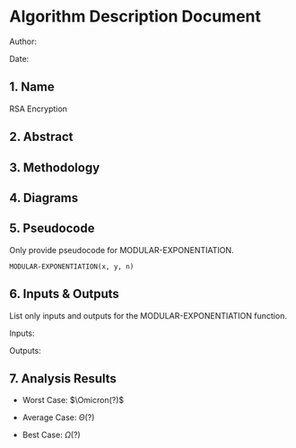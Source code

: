 # Algorithm Description Document

Author: 

Date: 

## 1. Name
RSA Encryption

## 2. Abstract

## 3. Methodology

## 4. Diagrams

## 5. Pseudocode

Only provide pseudocode for MODULAR-EXPONENTIATION.

```
MODULAR-EXPONENTIATION(x, y, n)

```


## 6. Inputs & Outputs

List only inputs and outputs for the MODULAR-EXPONENTIATION function.

Inputs:

Outputs:


## 7. Analysis Results

* Worst Case: $\Omicron(?)$

* Average Case: $\Theta(?)$

* Best Case: $\Omega(?)$

